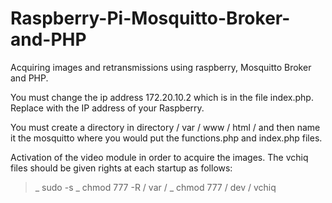 # Raspberry-Pi-Mosquitto-Broker-and-PHP
 Acquiring images and retransmissions using raspberry, Mosquitto Broker and PHP.
 
 
You must change the ip address 172.20.10.2 which is in the file index.php. Replace with the IP address of your Raspberry.


You must create a directory in directory / var / www / html / and then name it the mosquitto where you would put the functions.php and index.php files.


Activation of the video module in order to acquire the images. The vchiq files should be given rights at each startup as follows:

> _ sudo -s
> _ chmod 777 -R / var /
> _ chmod 777 / dev / vchiq
